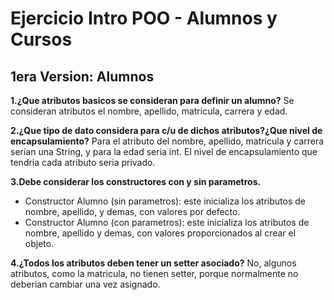 # Ejercicio Intro POO - Alumnos y Cursos
## 1era Version: Alumnos

**1.¿Que atributos basicos se consideran para definir un alumno?**
Se consideran atributos el nombre, apellido, matricula, carrera y edad.

**2.¿Que tipo de dato considera para c/u de dichos atributos?¿Que nivel de encapsulamiento?**
Para el atributo del nombre, apellido, matricula y carrera serian una String, y para la edad seria int.
El nivel de encapsulamiento que tendria cada atributo seria privado. 

**3.Debe considerar los constructores con y sin parametros.**
* Constructor Alumno (sin parametros): este inicializa los atributos de nombre, apellido, y demas, con valores por defecto.
* Constructor Alumno (con parametros): este inicializa los atributos de nombre, apellido y demas, con valores proporcionados al crear el objeto.

**4.¿Todos los atributos deben tener un setter asociado?**
No, algunos atributos, como la matricula, no tienen setter, porque normalmente no deberian cambiar una vez asignado.